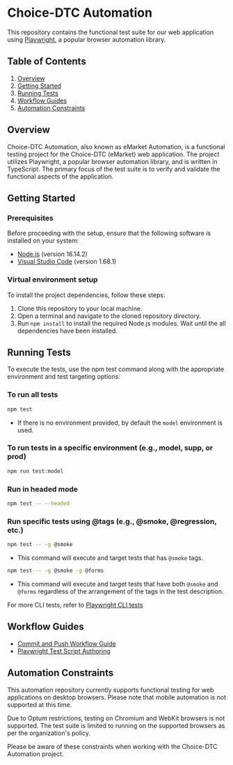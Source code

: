 # Choice-DTC Automation

This repository contains the functional test suite for our web application using [Playwright](https://playwright.dev/), a popular browser automation library.

## Table of Contents

1. [Overview](#overview)
2. [Getting Started](#getting-started)
3. [Running Tests](#running-tests)
4. [Workflow Guides](#workflow-guides)
5. [Automation Constraints](#automation-constraints)

## Overview

Choice-DTC Automation, also known as eMarket Automation, is a functional testing project for the Choice-DTC (eMarket) web application. The project utilizes Playwright, a popular browser automation library, and is written in TypeScript. The primary focus of the test suite is to verify and validate the functional aspects of the application.

## Getting Started

### Prerequisites

Before proceeding with the setup, ensure that the following software is installed on your system:

- [Node.js](https://optum.service-now.com/euts_intake?id=appstore&q=Node.js) (version 16.14.2)
- [Visual Studio Code](https://optum.service-now.com/euts_intake?id=appstore&q=visual%20studio%20code) (version 1.68.1)

### Virtual environment setup

To install the project dependencies, follow these steps:

1. Clone this repository to your local machine.
2. Open a terminal and navigate to the cloned repository directory.
3. Run `npm install` to install the required Node.js modules. Wait until the all dependencies have been installed.

## Running Tests

To execute the tests, use the npm test command along with the appropriate environment and test targeting options:

### To run all tests

```sh
npm test
```

- If there is no environment provided, by default the `model` environment is used.

### To run tests in a specific environment (e.g., model, supp, or prod)

```sh
npm run test:model
```

### Run in headed mode

```sh
npm test -- --headed
```

### Run specific tests using @tags (e.g., @smoke, @regression, etc.)

```sh
npm test -- -g @smoke
```

- This command will execute and target tests that has `@smoke` tags.

```sh
npm test -- -g @smoke -g @forms
```

- This command will execute and target tests that have both `@smoke` and `@forms` regardless of the arrangement of the tags in the test description.

For more CLI tests, refer to [Playwright CLI tests](https://playwright.dev/docs/test-cli)

## Workflow Guides

- [Commit and Push Workflow Guide](https://github.com/bddwithTim/healthmarkets-dtc-automation/blob/master/docs/Commit%20and%20Push%20Workflow%20Guide.md)
- [Playwright Test Script Authoring](https://github.com/bddwithTim/healthmarkets-dtc-automation/blob/master/docs/Playwright%20Test%20Script%20Authoring.md)

## Automation Constraints

This automation repository currently supports functional testing for web applications on desktop browsers. Please note that mobile automation is not supported at this time.

Due to Optum restrictions, testing on Chromium and WebKit browsers is not supported. The test suite is limited to running on the supported browsers as per the organization's policy.

Please be aware of these constraints when working with the Choice-DTC Automation project.
